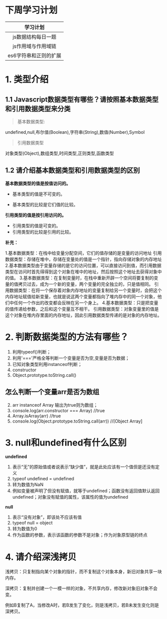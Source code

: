 # 下周学习计划

|       学习计划        |
| :-------------------: |
|  js数据结构每日一题   |
|  js作用域与作用域链   |
| es6字符串和正则的扩展 |



# 1. 类型介绍

## 1.1 Javascript数据类型有哪些？请按照基本数据类型和引用数据类型来分类

> 基本数据类型:

undefined,null,布尔值(Boolean),字符串(String),数值(Number),Symbol

> 引用数据类型

对象类型(Object),数组类型,时间类型,正则类型,函数类型



## 1.2 请介绍基本数据类型和引用数据类型的区别

**基本数据类型的值是按值访问的。**

- 基本类型的值是不可变的。

- 基本类型的比较是它们值的比较。

**引用类型的值是按引用访问的。**

- 引用类型的值是可变的。
- 引用类型的比较是引用的比较。

**补充：**

1.基本数据类型：在栈中给变量分配空间，它们的值存储的是变量的访问地址
引用数据类型：存储在堆中，存储在变量处的值是一个指针，指向存储对象的内存地址
2.基本数据类型由于变量存储的是它的访问位置，可以直接访问到值，而引用数据类型在访问时首先得得到这个对象在堆中的地址，然后按照这个地址去获得对象中的值。
3.基本数据类型：在复制变量时，在栈中重新开辟一个空间将要复制的变量的值拷贝过去，成为一个新的变量，两个变量的完全独立的，只是值相同。
引用数据类型：在将一个保存着对象内存地址的变量复制给另一个变量时，会把这个内存地址赋值给新变量，也就是说这两个变量都指向了堆内存中的同一个对象，他们中任何一个作出的改变都会反映在另一个身上。
4.基本数据类型：只是把变量的值传递给参数，之后和这个变量互不相干。
引用数据类型：对象变量里的值是这个对象在堆内存里面的内存地址，因此引用数据类型传递的是对象的内存地址。

# 2. 判断数据类型的方法有哪些？

1. 利用typeof()判断；
2. 利用'==='严格全等判断一个变量是否为空,变量是否为数据；
3. 已知对象类型利用instanceof判断；
4. constructor
5. Object.prototype.toString.call()

## 怎么判断一个变量arr是否为数组

2. arr instanceof Array 输出为true则为数组；
2. console.log(arr.constructor === Array) //true
3. Array.isArray(arr) //true
4. console.log(Object.prototype.toString.call(arr)) //[Object Array]

# 3. null和undefined有什么区别

**undefined**

1. 表示“无”的原始值或者说表示“缺少值”，就是此处应该有一个值但是还没有定义
2. typeof undefined = undefined
3. 转为数值为NaN
4. 例如变量被声明了但没有赋值，就等于undefined；函数没有返回值默认返回undefined；对象没有赋值的属性，该属性的值为undefined

**null**

1. 表示“没有对象”，即该处不应该有值
2. typeof null = object
3. 转为数值为0
4. 作为函数的参数，表示该函数的参数不是对象；作为对象原型链的终点

# 4. 请介绍深浅拷贝

浅拷贝：只复制指向某个对象的指针，而不复制这个对象本身，新旧对象共享一块内存。

深拷贝：复制并创建一个一模一样的对象，不共享内存，修改新对象旧对象不会变。

例如B复制了A，当修改A时，若B发生了变化，则是浅拷贝，若B未发生变化则是深拷贝。

